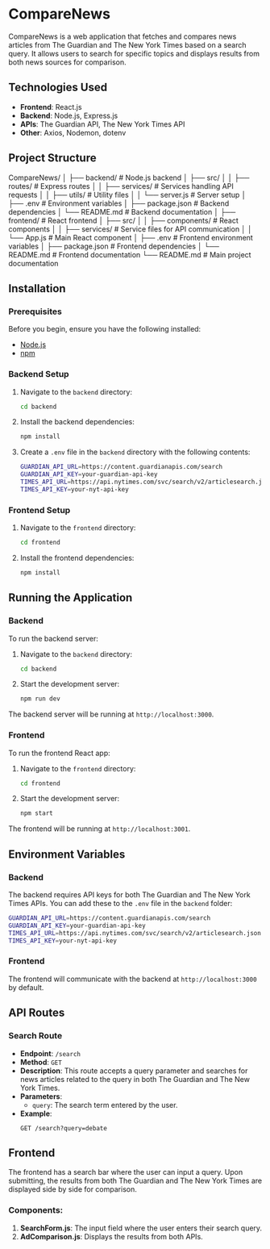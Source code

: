 # CompareNews

CompareNews is a web application that fetches and compares news articles from The Guardian and The New York Times based on a search query. It allows users to search for specific topics and displays results from both news sources for comparison.

## Technologies Used
- **Frontend**: React.js
- **Backend**: Node.js, Express.js
- **APIs**: The Guardian API, The New York Times API
- **Other**: Axios, Nodemon, dotenv

## Project Structure

CompareNews/
│
├── backend/                    # Node.js backend
│   ├── src/
│   │   ├── routes/             # Express routes
│   │   ├── services/           # Services handling API requests
│   │   ├── utils/              # Utility files
│   │   └── server.js           # Server setup
│   ├── .env                    # Environment variables
│   ├── package.json            # Backend dependencies
│   └── README.md               # Backend documentation
│
├── frontend/                   # React frontend
│   ├── src/
│   │   ├── components/         # React components
│   │   ├── services/           # Service files for API communication
│   │   └── App.js              # Main React component
│   ├── .env                    # Frontend environment variables
│   ├── package.json            # Frontend dependencies
│   └── README.md               # Frontend documentation
└── README.md                   # Main project documentation


## Installation

### Prerequisites
Before you begin, ensure you have the following installed:
- [Node.js](https://nodejs.org/)
- [npm](https://www.npmjs.com/)

### Backend Setup
1. Navigate to the `backend` directory:
    ```bash
    cd backend
    ```
2. Install the backend dependencies:
    ```bash
    npm install
    ```
3. Create a `.env` file in the `backend` directory with the following contents:
    ```bash
    GUARDIAN_API_URL=https://content.guardianapis.com/search
    GUARDIAN_API_KEY=your-guardian-api-key
    TIMES_API_URL=https://api.nytimes.com/svc/search/v2/articlesearch.json
    TIMES_API_KEY=your-nyt-api-key
    ```

### Frontend Setup
1. Navigate to the `frontend` directory:
    ```bash
    cd frontend
    ```
2. Install the frontend dependencies:
    ```bash
    npm install
    ```

## Running the Application

### Backend
To run the backend server:
1. Navigate to the `backend` directory:
    ```bash
    cd backend
    ```
2. Start the development server:
    ```bash
    npm run dev
    ```
The backend server will be running at `http://localhost:3000`.

### Frontend
To run the frontend React app:
1. Navigate to the `frontend` directory:
    ```bash
    cd frontend
    ```
2. Start the development server:
    ```bash
    npm start
    ```
The frontend will be running at `http://localhost:3001`.

## Environment Variables

### Backend
The backend requires API keys for both The Guardian and The New York Times APIs. You can add these to the `.env` file in the `backend` folder:
```bash
GUARDIAN_API_URL=https://content.guardianapis.com/search
GUARDIAN_API_KEY=your-guardian-api-key
TIMES_API_URL=https://api.nytimes.com/svc/search/v2/articlesearch.json
TIMES_API_KEY=your-nyt-api-key
```

### Frontend
The frontend will communicate with the backend at `http://localhost:3000` by default.

## API Routes

### Search Route
- **Endpoint**: `/search`
- **Method**: `GET`
- **Description**: This route accepts a query parameter and searches for news articles related to the query in both The Guardian and The New York Times.
- **Parameters**:
    - `query`: The search term entered by the user.
- **Example**:
    ```
    GET /search?query=debate
    ```

## Frontend

The frontend has a search bar where the user can input a query. Upon submitting, the results from both The Guardian and The New York Times are displayed side by side for comparison.

### Components:
1. **SearchForm.js**: The input field where the user enters their search query.
2. **AdComparison.js**: Displays the results from both APIs.
